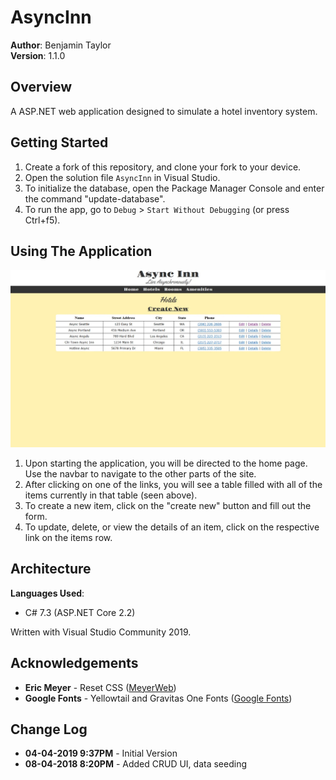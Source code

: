 # AsyncInn
**Author**: Benjamin Taylor  
**Version**: 1.1.0

## Overview
A ASP.NET web application designed to simulate a hotel inventory system.

## Getting Started
1. Create a fork of this repository, and clone your fork to your device.
2. Open the solution file `AsyncInn` in Visual Studio.
3. To initialize the database, open the Package Manager Console and enter the command "update-database". 
4. To run the app, go to `Debug` > `Start Without Debugging` (or press Ctrl+f5).

## Using The Application
![screenshot](./assets/screenshot.webp)
1. Upon starting the application, you will be directed to the home page. Use the navbar to navigate to the other parts of the site.
2. After clicking on one of the links, you will see a table filled with all of the items currently in that table (seen above).
3. To create a new item, click on the "create new" button and fill out the form.
4. To update, delete, or view the details of an item, click on the respective link on the items row.

## Architecture
**Languages Used**:
* C# 7.3 (ASP.NET Core 2.2)

Written with Visual Studio Community 2019.

## Acknowledgements
- **Eric Meyer** - Reset CSS ([MeyerWeb](https://meyerweb.com/eric/tools/css/reset/))
- **Google Fonts** - Yellowtail and Gravitas One Fonts ([Google Fonts](https://fonts.google.com/))

## Change Log
- **04-04-2019 9:37PM** - Initial Version
- **08-04-2018 8:20PM** - Added CRUD UI, data seeding
